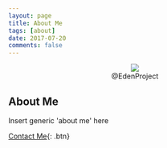 ```yaml
---
layout: page
title: About Me
tags: [about]
date: 2017-07-20
comments: false
---
```

    
<center>
<figure>
        <img src="https://scontent-lht6-1.xx.fbcdn.net/v/t1.0-1/p160x160/17022349_1563370107026484_2031413660904259523_n.jpg?oh=75176271cc0992458418a0ecf125c251&oe=5A3E3807">
		<figcaption>@EdenProject</figcaption>
</figure>

</center>

## About Me
Insert generic 'about me' here
      
[Contact Me](https://github.com/JohnnersUK){: .btn}
